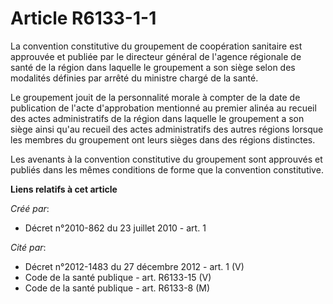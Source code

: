 # Article R6133-1-1

La convention constitutive du groupement de coopération sanitaire est approuvée et publiée par le directeur général de
l'agence régionale de santé de la région dans laquelle le groupement a son siège selon des modalités définies par arrêté du
ministre chargé de la santé. 

Le groupement jouit de la personnalité morale à compter de la date de publication de l'acte d'approbation mentionné au
premier alinéa au recueil des actes administratifs de la région dans laquelle le groupement a son siège ainsi qu'au recueil
des actes administratifs des autres régions lorsque les membres du groupement ont leurs sièges dans des régions distinctes. 

Les avenants à la convention constitutive du groupement sont approuvés et publiés dans les mêmes conditions de forme que la
convention constitutive.

**Liens relatifs à cet article**

_Créé par_:

  - Décret n°2010-862 du 23 juillet 2010 - art. 1

_Cité par_:

  - Décret n°2012-1483 du 27 décembre 2012 - art. 1 (V)
  - Code de la santé publique - art. R6133-15 (V)
  - Code de la santé publique - art. R6133-8 (M)
